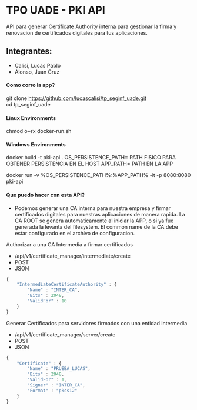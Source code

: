 # TPO UADE - PKI API
API para generar Certificate Authority interna para gestionar la firma y renovacion de certificados digitales para tus aplicaciones.

## Integrantes:
  * Calisi, Lucas Pablo 
  * Alonso, Juan Cruz

#### Como corro la app?

git clone https://github.com/lucascalisi/tp_seginf_uade.git <br/>
cd tp_seginf_uade <br/>

#### Linux Environments
chmod o+rx docker-run.sh <br/>

#### Windows Environments
docker build -t pki-api .
OS_PERSISTENCE_PATH= PATH FISICO PARA OBTENER PERSISTENCIA EN EL HOST
APP_PATH= PATH EN LA APP

docker run -v %OS_PERSISTENCE_PATH%:%APP_PATH% -it -p 8080:8080 pki-api


#### Que puedo hacer con esta API?

* Podemos generar una CA interna para nuestra empresa y firmar certificados digitales para nuestras aplicaciones de manera rapida. La CA ROOT se genera automaticamente al iniciar la APP, o si ya fue generada la levanta del filesystem. El common name de la CA debe estar configurado en el archivo de configuracion.

Authorizar a una CA Intermedia a firmar certificados
  * /api/v1/certificate_manager/intermediate/create
  * POST
  * JSON
```javascript
{
	"IntermediateCertificateAuthority" : {
		"Name" : "INTER_CA",
		"Bits" : 2048,
		"ValidFor" : 10
	}
}
```

Generar Certificados para servidores firmados con una entidad intermedia
  * /api/v1/certificate_manager/server/create
  * POST
  * JSON
```javascript
{
	"Certificate" : {
		"Name" : "PRUEBA_LUCAS",
		"Bits" : 2048,
		"ValidFor" : 1,
		"Signer" : "INTER_CA",
		"Format" : "pkcs12"
	}
}
```


